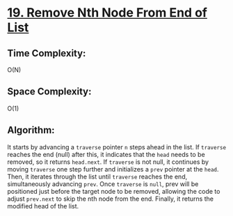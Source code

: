 # [19. Remove Nth Node From End of List](https://leetcode.com/problems/remove-nth-node-from-end-of-list/description/)

## Time Complexity:
O(N)
## Space Complexity:
O(1)
## Algorithm: 
It starts by advancing a `traverse` pointer `n` steps ahead in the list. If `traverse` reaches the end (null) after this, it indicates that the `head` needs to be removed, so it returns `head.next`. If `traverse` is not null, it continues by moving `traverse` one step further and initializes a `prev` pointer at the `head`. Then, it iterates through the list until `traverse` reaches the end, simultaneously advancing `prev`. Once `traverse` is `null`, prev will be positioned just before the target node to be removed, allowing the code to adjust `prev.next` to skip the nth node from the end. Finally, it returns the modified head of the list.